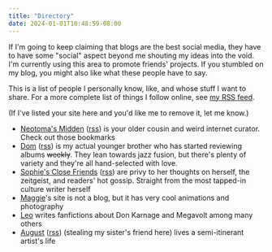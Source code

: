 ```yaml
---
title: "Directory"
date: 2024-01-01T10:48:59-08:00
---
```


If I'm going to keep claiming that blogs are the best social media, they have to have some "social" aspect beyond me shouting my ideas into the void. I'm currently using this area to promote friends' projects. If you stumbled on my blog, you might also like what these people have to say.

This is a list of people I personally know, like, and whose stuff I want to share. For a more complete list of things I follow online, see [my RSS feed](https://github.com/joachimkennedy/dotconfig/blob/main/dot_config/newsboat/urls).

(If I've listed your site here and you'd like me to remove it, let me know.)

* [Neotoma's Midden](https://neotoma.site/) ([rss](https://neotoma.site/index.xml)) is your older cousin and weird internet curator. Check out those bookmarks
* [Dom](https://www.dominicmkennedy.com/music) ([rss](https://www.dominicmkennedy.com/music/rss.xml)) is my actual younger brother who has started reviewing albums ~~weekly~~. They lean towards jazz fusion, but there's plenty of variety and they're all hand-selected with love.
* [Sophie's Close Friends](https://closefriends.substack.com/) ([rss](https://closefriends.substack.com/feed)) are privy to her thoughts on herself, the zeitgeist, and readers' hot gossip. Straight from the most tapped-in culture writer herself
* [Maggie](https://magdalenekennedy.com/)'s site is not a blog, but it has very cool animations and photography
* [Leo](https://www.fanfiction.net/u/14884959/leobkenn) writes fanfictions about Don Karnage and Megavolt among many others
* [August](https://augustlamm.substack.com/) ([rss](https://augustlamm.substack.com/feed)) (stealing my sister's friend here) lives a semi-itinerant artist's life

